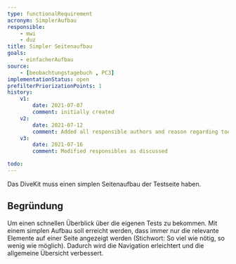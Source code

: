 ```yaml
---
type: functionalRequirement
acronym: SimplerAufbau
responsible:
    - mwi
    - duz
title: Simpler Seitenaufbau
goals:
    - einfacherAufbau
source:
    - [beobachtungstagebuch , PC3]
implementationStatus: open
prefilterPriorizationPoints: 1
history:
    v1:
        date: 2021-07-07
        comment: initially created
    v2:
        date: 2021-07-12
        comment: Added all responsible authors and reason regarding todo
    v3:
        date: 2021-07-16
        comment: Modified responsibles as discussed

todo:
---
```


Das DiveKit muss einen simplen Seitenaufbau der Testseite haben.

## Begründung

Um einen schnellen Überblick über die eigenen Tests zu bekommen. Mit einem simplen Aufbau soll erreicht werden, dass immer nur die relevante Elemente auf einer Seite angezeigt werden (Stichwort: So viel wie nötig, so wenig wie möglich). Dadurch wird die Navigation erleichtert und die allgemeine Übersicht verbessert.
